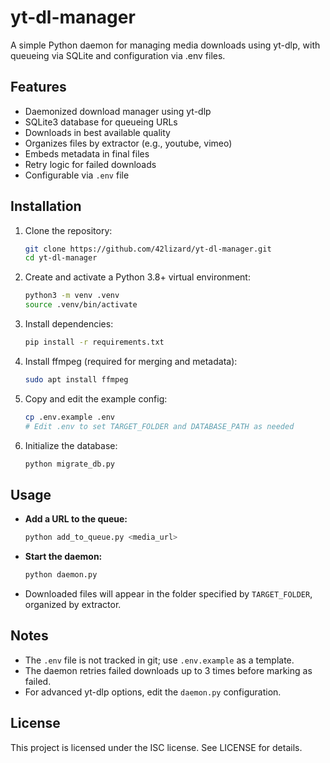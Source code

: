 # yt-dl-manager

A simple Python daemon for managing media downloads using yt-dlp, with queueing via SQLite and configuration via .env files.

## Features
- Daemonized download manager using yt-dlp
- SQLite3 database for queueing URLs
- Downloads in best available quality
- Organizes files by extractor (e.g., youtube, vimeo)
- Embeds metadata in final files
- Retry logic for failed downloads
- Configurable via `.env` file

## Installation

1. Clone the repository:
   ```sh
   git clone https://github.com/42lizard/yt-dl-manager.git
   cd yt-dl-manager
   ```
2. Create and activate a Python 3.8+ virtual environment:
   ```sh
   python3 -m venv .venv
   source .venv/bin/activate
   ```
3. Install dependencies:
   ```sh
   pip install -r requirements.txt
   ```
4. Install ffmpeg (required for merging and metadata):
   ```sh
   sudo apt install ffmpeg
   ```
5. Copy and edit the example config:
   ```sh
   cp .env.example .env
   # Edit .env to set TARGET_FOLDER and DATABASE_PATH as needed
   ```
6. Initialize the database:
   ```sh
   python migrate_db.py
   ```

## Usage

- **Add a URL to the queue:**
  ```sh
  python add_to_queue.py <media_url>
  ```
- **Start the daemon:**
  ```sh
  python daemon.py
  ```
- Downloaded files will appear in the folder specified by `TARGET_FOLDER`, organized by extractor.

## Notes
- The `.env` file is not tracked in git; use `.env.example` as a template.
- The daemon retries failed downloads up to 3 times before marking as failed.
- For advanced yt-dlp options, edit the `daemon.py` configuration.

## License
This project is licensed under the ISC license. See LICENSE for details.
